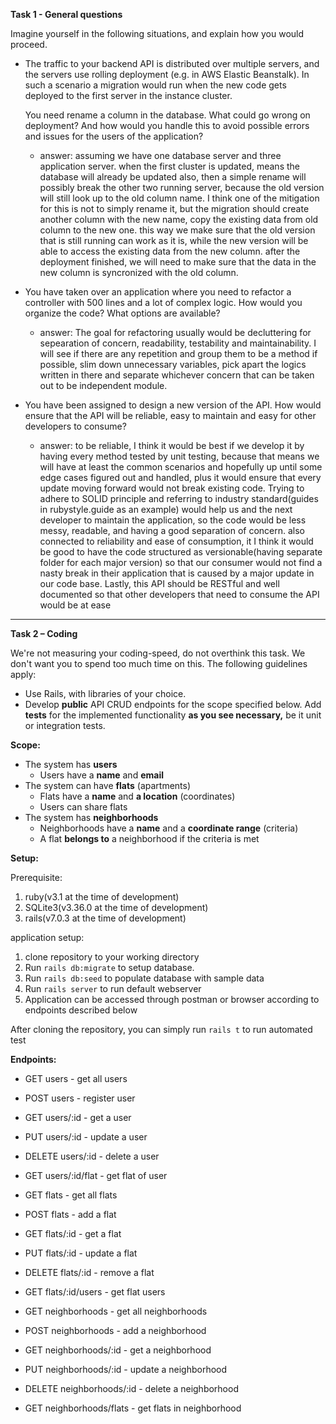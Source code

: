 **Task 1 - General questions**

Imagine yourself in the following situations, and explain how you would proceed.

- The traffic to your backend API is distributed over multiple servers, and the servers use rolling deployment (e.g. in AWS Elastic Beanstalk). In such a scenario a migration would run when the new code gets deployed to the first server in the instance cluster.
    
  You need rename a column in the database. What could go wrong on deployment? And how would you handle this to avoid possible errors and issues for the users of the application?

    - answer: assuming we have one database server and three application server. when the first cluster is updated, means the database will already be updated also, then a simple rename will possibly break the other two running server, because the old version will still look up to the old column name. I think one of the mitigation for this is not to simply rename it, but the migration should create another column with the new name, copy the existing data from old column to the new one. this way we make sure that the old version that is still running can work as it is, while the new version will be able to access the existing data from the new column. after the deployment finished, we will need to make sure that the data in the new column is syncronized with the old column.

- You have taken over an application where you need to refactor a controller with 500 lines and a lot of complex logic. How would you organize the code? What options are available?

    - answer: The goal for refactoring usually would be decluttering for sepearation of concern, readability, testability and maintainability. I will see if there are any repetition and group them to be a method if possible, slim down unnecessary variables, pick apart the logics written in there and separate whichever concern that can be taken out to be independent module. 


- You have been assigned to design a new version of the API. How would ensure that the API will be reliable, easy to maintain and easy for other developers to consume?

    - answer: to be reliable, I think it would be best if we develop it by having every method tested by unit testing, because that means we will have at least the common scenarios and hopefully up until some edge cases figured out and handled, plus it would ensure that every update moving forward would not break existing code. Trying to adhere to SOLID principle and referring to industry standard(guides in rubystyle.guide as an example) would help us and the next developer to maintain the application, so the code would be less messy, readable, and having a good separation of concern. also connected to reliability and ease of consumption, it I think it would be good to have the code structured as versionable(having separate folder for each major version) so that our consumer would not find a nasty break in their application that is caused by a major update in our code base. Lastly, this API should be RESTful and well documented so that other developers that need to consume the API would be at ease

-----
**Task 2 – Coding**

We're not measuring your coding-speed, do not overthink this task. We don't want you to spend too much time on this. The following guidelines apply:

- Use Rails, with libraries of your choice.
- Develop **public** API CRUD endpoints for the scope specified below. Add **tests** for the implemented functionality **as you see necessary,** be it unit or integration tests.

**Scope:**

- The system has **users**
    - Users have a **name** and **email**
- The system can have **flats** (apartments)
    - Flats have a **name** and **a location** (coordinates)
    - Users can share flats
- The system has **neighborhoods**
    - Neighborhoods have a **name** and a **coordinate range** (criteria)
    - A flat **belongs to** a neighborhood if the criteria is met

**Setup:**

Prerequisite:
1. ruby(v3.1 at the time of development)
2. SQLite3(v3.36.0 at the time of development)
3. rails(v7.0.3 at the time of development)

application setup:

1. clone repository to your working directory
2. Run ``rails db:migrate`` to setup database.
3. Run ``rails db:seed`` to populate database with sample data
4. Run ``rails server`` to run default webserver
5. Application can be accessed through postman or browser according to endpoints described below

After cloning the repository, you can simply run ``rails t`` to run automated test

**Endpoints:**

- GET users - get all users
- POST users - register user
- GET users/:id - get a user
- PUT users/:id - update a user
- DELETE users/:id - delete a user
- GET users/:id/flat - get flat of user

- GET flats - get all flats
- POST flats - add a flat
- GET flats/:id - get a flat
- PUT flats/:id - update a flat
- DELETE flats/:id - remove a flat
- GET flats/:id/users - get flat users

- GET neighborhoods - get all neighborhoods
- POST neighborhoods - add a neighborhood
- GET neighborhoods/:id - get a neighborhood
- PUT neighborhoods/:id - update a neighborhood
- DELETE neighborhoods/:id - delete a neighborhood
- GET neighborhoods/flats - get flats in neighborhood
